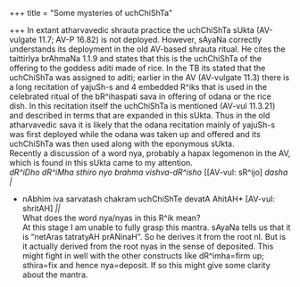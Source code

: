+++
title = "Some mysteries of uchChiShTa"

+++
In extant atharvavedic shrauta practice the uchChiShTa sUkta (AV-vulgate
11.7; AV-P 16.82) is not deployed. However, sAyaNa correctly understands
its deployment in the old AV-based shrauta ritual. He cites the
taittirIya brAhmaNa 1.1.9 and states that this is the uchChiShTa of the
offering to the goddess aditi made of rice. In the TB its stated that
the uchChiShTa was assigned to aditi; earlier in the AV (AV-vulgate
11.3) there is a long recitation of yajuSh-s and 4 embedded R^iks that
is used in the celebrated ritual of the bR^ihaspati sava in offering of
odana or the rice dish. In this recitation itself the uchChiShTa is
mentioned (AV-vul 11.3.21) and described in terms that are expanded in
this sUkta. Thus in the old atharvavedic sava it is likely that the
odana recitation mainly of yajuSh-s was first deployed while the odana
was taken up and offered and its uchChiShTa was then used along with the
eponymous sUkta.  
Recently a discussion of a word nya, probably a hapax legomenon in the
AV, which is found in this sUkta came to my attention.  
*dR^iDho dR^iMha sthiro nyo brahma vishva-dR^isho* \[\[AV-vul: sR^ijo\]
*dasha |*  
* nAbhim iva sarvatash chakram uchChiShTe devatA AhitAH* \[AV-vul:
shritAH\] *||*  
What does the word nya/nyas in this R^ik mean?  
At this stage I am unable to fully grasp this mantra. sAyaNa tells us
that it is “netAras tatratyAH prANinaH”. So he derives it from the root
nI. But is it actually derived from the root nyas in the sense of
deposited. This might fight in well with the other constructs like
dR^imha=firm up; sthira=fix and hence nya=deposit. If so this might give
some clarity about the mantra.
